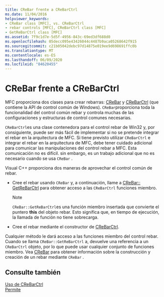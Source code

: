 ```yaml
---
title: CReBar frente a CReBarCtrl
ms.date: 11/04/2016
helpviewer_keywords:
- CReBar class [MFC], vs. CReBarCtrl
- rebar controls [MFC], CReBarCtrl class [MFC]
- GetReBarCtrl class [MFC]
ms.assetid: 7f9c1d7e-5d5f-4956-843c-69ed3df688d0
ms.openlocfilehash: 05decc095e43426044c4487b9aca05268642f915
ms.sourcegitcommit: c21b05042debc97d14875e019ee9d698691ffc0b
ms.translationtype: MT
ms.contentlocale: es-ES
ms.lasthandoff: 06/09/2020
ms.locfileid: "84620455"
---
```

# <a name="crebar-vs-crebarctrl"></a>CReBar frente a CReBarCtrl

MFC proporciona dos clases para crear rebarras: [CReBar](reference/crebar-class.md) y [CReBarCtrl](reference/crebarctrl-class.md) (que contiene la API de control común de Windows). `CReBar`proporciona toda la funcionalidad del control común rebar y controla muchas de las configuraciones y estructuras de control comunes necesarias.

`CReBarCtrl`es una clase contenedora para el control rebar de Win32 y, por consiguiente, puede ser más fácil de implementar si no se pretende integrar el rebar en la arquitectura de MFC. Si tiene previsto utilizar `CReBarCtrl` e integrar el rebar en la arquitectura de MFC, debe tener cuidado adicional para comunicar las manipulaciones del control rebar a MFC. Esta comunicación no es difícil. sin embargo, es un trabajo adicional que no es necesario cuando se usa `CReBar` .

Visual C++ proporciona dos maneras de aprovechar el control común de rebar.

- Cree el rebar usando `CReBar` y, a continuación, llame a [CReBar:: GetReBarCtrl](reference/crebar-class.md#getrebarctrl) para obtener acceso a las `CReBarCtrl` funciones miembro.

    > [!NOTE]
    >  `CReBar::GetReBarCtrl`es una función miembro insertada que convierte el puntero **this** del objeto rebar. Esto significa que, en tiempo de ejecución, la llamada de función no tiene sobrecarga.

- Cree el rebar mediante el constructor de [CReBarCtrl](reference/crebarctrl-class.md).

Cualquier método le dará acceso a las funciones miembro del control rebar. Cuando se llama `CReBar::GetReBarCtrl` a, devuelve una referencia a un `CReBarCtrl` objeto, por lo que puede usar cualquier conjunto de funciones miembro. Vea [CReBar](reference/crebar-class.md) para obtener información sobre la construcción y creación de un rebar mediante `CReBar` .

## <a name="see-also"></a>Consulte también

[Uso de CReBarCtrl](using-crebarctrl.md)<br/>
[Permite](controls-mfc.md)
